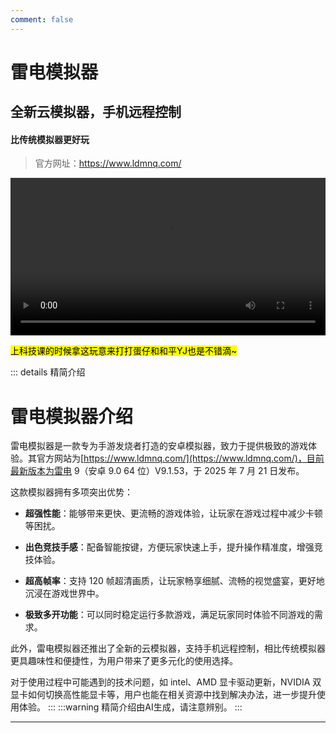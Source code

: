 ```yaml
---
comment: false
---
```


# 雷电模拟器<badge type="tip" text="网管首推"/>

## 全新云模拟器，手机远程控制
#### 比传统模拟器更好玩

>官方网址：https://www.ldmnq.com/

<video width="100%" height="auto" autoplay loop playsinline controls>
  <source src="https://img.ldmnq.com/gw/gw.mp4" type="video/mp4">
</video>

<mark>上科技课的时候拿这玩意来打打蛋仔和和平YJ也是不错滴~</mark>

::: details 精简介绍

# 雷电模拟器介绍

雷电模拟器是一款专为手游发烧者打造的安卓模拟器，致力于提供极致的游戏体验。其官方网站为[https://www.ldmnq.com/](https://www.ldmnq.com/)，目前最新版本为雷电 9（安卓 9.0 64 位）V9.1.53，于 2025 年 7 月 21 日发布。

这款模拟器拥有多项突出优势：

*   **超强性能**：能够带来更快、更流畅的游戏体验，让玩家在游戏过程中减少卡顿等困扰。

*   **出色竞技手感**：配备智能按键，方便玩家快速上手，提升操作精准度，增强竞技体验。

*   **超高帧率**：支持 120 帧超清画质，让玩家畅享细腻、流畅的视觉盛宴，更好地沉浸在游戏世界中。

*   **极致多开功能**：可以同时稳定运行多款游戏，满足玩家同时体验不同游戏的需求。

此外，雷电模拟器还推出了全新的云模拟器，支持手机远程控制，相比传统模拟器更具趣味性和便捷性，为用户带来了更多元化的使用选择。

对于使用过程中可能遇到的技术问题，如 intel、AMD 显卡驱动更新，NVIDIA 双显卡如何切换高性能显卡等，用户也能在相关资源中找到解决办法，进一步提升使用体验。
:::
:::warning
精简介绍由AI生成，请注意辨别。
:::

<DownloadLinkCollector
  title="下载链接（可能失效）"
  bg-image="/pictures/application/ldmnq.jpg"
  tcolor="#00baff"
  :downloads="[
    {
      link: 'https://lddl01.ldmnq.com/downloader/ldplayerinst9.exe?n=ldplayer9_ld_999_ld.exe',
      text: '➡️最后一次编辑时下载链接',
      enable: true
    }
  ]"
/>

---

<ImageSlider
  :auto="true"
  :time="1500"
  :images="[
    { id: 1, text: '双心-1', link: '/pictures/eggy/SX-1.jpeg' },
    { id: 2, text: '双心-2', link: '/pictures/eggy/SX-2.jpg' },
  ]"
  ltext="心机~"
  rtext="真心~"
  lcolor="white"
/>
